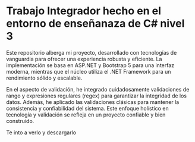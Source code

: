 # Trabajo Integrador hecho en el entorno de enseñanaza de C# nivel 3
Este repositorio alberga mi proyecto, desarrollado con tecnologías de vanguardia para ofrecer una experiencia robusta y eficiente. La implementación se basa en ASP.NET y Bootstrap 5 para una interfaz moderna, mientras que el núcleo utiliza el .NET Framework para un rendimiento sólido y escalable.

En el aspecto de validación, he integrado cuidadosamente validaciones de rango y expresiones regulares (regex) para garantizar la integridad de los datos. Además, he aplicado las validaciones clásicas para mantener la consistencia y confiabilidad del sistema. Este enfoque holístico en tecnología y validación se refleja en un proyecto confiable y bien construido.

Te into a verlo y descargarlo 
